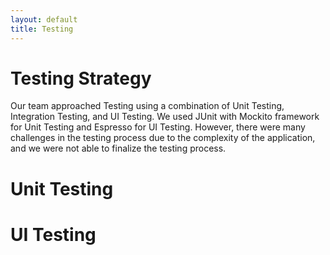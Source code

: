 ```yaml
---
layout: default
title: Testing
---
```


# Testing Strategy #
Our team approached Testing using a combination of Unit Testing, Integration Testing, and UI Testing. We used JUnit with Mockito framework for Unit Testing and Espresso for UI Testing. However, there were many challenges in the testing process due to the complexity of the application, and we were not able to finalize the testing process.

# Unit  Testing #


# UI Testing #

